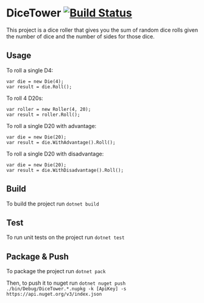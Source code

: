 # DiceTower [![Build Status](https://travis-ci.com/zmckinnon/dice-tower.svg?branch=master)](https://travis-ci.com/zmckinnon/dice-tower)

This project is a dice roller that gives you the sum of random dice rolls given the number of dice and the number of sides for those dice.

## Usage

To roll a single D4:
```
var die = new Die(4);
var result = die.Roll();
```

To roll 4 D20s:
```
var roller = new Roller(4, 20);
var result = roller.Roll();
```

To roll a single D20 with advantage:
```
var die = new Die(20);
var result = die.WithAdvantage().Roll();
```

To roll a single D20 with disadvantage:
```
var die = new Die(20);
var result = die.WithDisadvantage().Roll();
```

## Build

To build the project run `dotnet build`

## Test

To run unit tests on the project run `dotnet test`

## Package & Push

To package the project run `dotnet pack`

Then, to push it to nuget run `dotnet nuget push ./bin/Debug/DiceTower.*.nupkg -k [ApiKey] -s https://api.nuget.org/v3/index.json`
